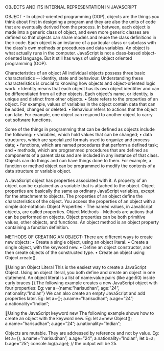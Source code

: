 OBJECTS AND ITS INTERNAL REPRESENTATION IN JAVASCRIPT

OBJECT - In object-oriented programming (OOP), objects are the things you think about first in designing a program and they are also the units of code that are eventually derived from the process. In between, each object is made into a generic class of object, and even more generic classes are defined so that objects can share models and reuse the class definitions in their code. Each object is an instance of a particular class or subclass with the class's own methods or procedures and data variables. An object is what actually runs in the computer.
	JavaScript is not a class-based object-oriented language. But it still has ways of using object oriented programming (OOP).

Characteristics of an object
All individual objects possess three basic characteristics -- identity, state and behaviour. Understanding these characteristics is crucial to knowing how objects and object-oriented logic work.
•	Identity means that each object has its own object identifier and can be differentiated from all other objects. Each object's name, or identity, is unique and distinct from other objects.
•	State refers to the properties of an object. For example, values of variables in the object contain data that can be added, changed or deleted.
•	Behaviour refers to actions that the object can take. For example, one object can respond to another object to carry out software functions.

Some of the things in programming that can be defined as objects include the following:
•	variables, which hold values that can be changed;
•	data structures, which are specialized formats used to organize and process data;
•	functions, which are named procedures that perform a defined task; and
•	methods, which are programmed procedures that are defined as components of a parent class and are included in any instance of that class.
Objects can do things and can have things done to them. For example, a function or method object can be programmed to modify the contents of a data structure or variable object.

A JavaScript object has properties associated with it. A property of an object can be explained as a variable that is attached to the object. Object properties are basically the same as ordinary JavaScript variables, except for the attachment to objects. The properties of an object define the characteristics of the object. You access the properties of an object with a simple dot-notation:
Object Properties - The named values, in JavaScript objects, are called properties.
Object Methods - Methods are actions that can be performed on objects. Object properties can be both primitive values, other objects, and functions. An object method is an object property containing a function definition.


METHODS OF CREATING AN OBJECT:
There are different ways to create new objects:
•	Create a single object, using an object literal.
•	Create a single object, with the keyword new.
•	Define an object constructor, and then create objects of the constructed type.
•	Create an object using Object.create().

Using an Object Literal
This is the easiest way to create a JavaScript Object. Using an object literal, you both define and create an object in one statement. An object literal is a list of name:value pairs (like age:50) inside curly braces {}.The following example creates a new JavaScript object with four properties:
	Eg: var a={name:”harisudhan”, age:”24”, nationality:”Indian”}
We can also create an empty JavaScript and add properties later.
	Eg: let a={};
		a.name=”harisudhan”; a.age=”24”; a.nationality=”Indian”;

Using the JavaScript keyword new
	The following example shows how to create an object with the keyword new.
	Eg: let a=new Object();
		a.name=”harisudhan”; a.age=”24”; a.nationality=”Indian”;
        
Objects are mutable. They are addressed by reference and not by value.
	Eg: let a={};
		a.name=”harisudhan”; a.age=”24”; a.nationality=”Indian”;
		let b=a;
		b.age=”25”;
		console.log(a.age); // the output will be 25.



